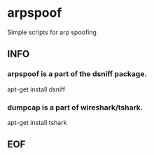 # arpspoof
Simple scripts for arp spoofing

## INFO

### arpspoof is a part of the dsniff package.

apt-get install dsniff

### dumpcap is a part of wireshark/tshark.

apt-get install tshark 

## EOF